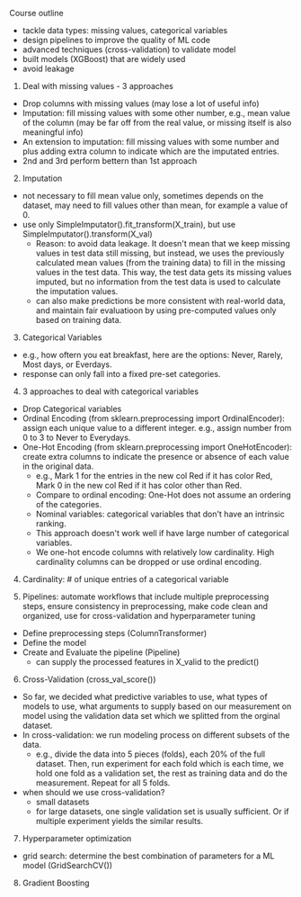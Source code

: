 Course outline
- tackle data types: missing values, categorical variables
- design pipelines to improve the quality of ML code
- advanced techniques (cross-validation) to validate model
- built models (XGBoost) that are widely used 
- avoid leakage

1. Deal with missing values - 3 approaches
- Drop columns with missing values (may lose a lot of useful info)
- Imputation: fill missing values with some other number, e.g., mean value of the column (may be far off from the real value, or missing itself is also meaningful info)
- An extension to imputation: fill missing values with some number and plus adding extra column to indicate which are the imputated entries.
- 2nd and 3rd perform bettern than 1st approach

2. Imputation
- not necessary to fill mean value only, sometimes depends on the dataset, may need to fill values other than mean, for example a value of 0. 
- use only SimpleImputator().fit_transform(X_train), but use SimpleImputator().transform(X_val)
    - Reason: to avoid data leakage. It doesn't mean that we keep missing values in test data still missing, but instead, we uses the previously calculated mean values (from the training data) to fill in the missing values in the test data. This way, the test data gets its missing values imputed, but no information from the test data is used to calculate the imputation values.
    - can also make predictions be more consistent with real-world data, and maintain fair evaluatioon by using pre-computed values only based on training data. 

3. Categorical Variables
- e.g., how oftern you eat breakfast, here are the options: Never, Rarely, Most days, or Everdays. 
- response can only fall into a fixed pre-set categories.

4. 3 approaches to deal with categorical variables
- Drop Categorical variables
- Ordinal Encoding (from sklearn.preprocessing import OrdinalEncoder): assign each unique value to a different integer. e.g., assign number from 0 to 3 to Never to Everydays.
- One-Hot Encoding (from sklearn.preprocessing import OneHotEncoder): create extra columns to indicate the presence or absence of each value in the original data. 
    - e.g., Mark 1 for the entries in the new col Red if it has color Red, Mark 0 in the new col Red if it has color other than Red.
    - Compare to ordinal encoding: One-Hot does not assume an ordering of the categories. 
    - Nominal variables: categorical variables that don't have an intrinsic ranking.
    - This approach doesn't work well if have large number of categorical variables.
    - We one-hot encode columns with relatively low cardinality. High cardinality columns can be dropped or use ordinal encoding. 

4. Cardinality: # of unique entries of a categorical variable

5. Pipelines: automate workflows that include multiple preprocessing steps, ensure consistency in preprocessing, make code clean and organized, use for cross-validation and hyperparameter tuning
- Define preprocessing steps (ColumnTransformer)
- Define the model 
- Create and Evaluate the pipeline (Pipeline)
    - can supply the processed features in X_valid to the predict() 

6. Cross-Validation (cross_val_score())
- So far, we decided what predictive variables to use, what types of models to use, what arguments to supply based on our measurement on model using the validation data set which we splitted from the orginal dataset. 
- In cross-validation: we run modeling process on different subsets of the data. 
    - e.g., divide the data into 5 pieces (folds), each 20% of the full dataset. Then, run experiment for each fold which is each time, we hold one fold as a validation set, the rest as training data and do the measurement. Repeat for all 5 folds. 
- when should we use cross-validation?
    - small datasets
    - for large datasets, one single validation set is usually sufficient. Or if multiple experiment yields the similar results. 

7. Hyperparameter optimization
- grid search: determine the best combination of parameters for a ML model (GridSearchCV())

8. Gradient Boosting